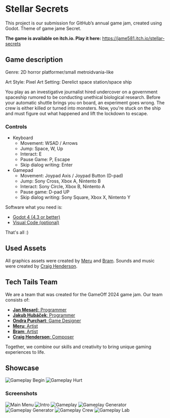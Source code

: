 # Stellar Secrets
This project is our submission for GitHub’s annual game jam, created using Godot. Theme of game jame Secret.

**The game is available on itch.io. Play it here:** https://jame581.itch.io/stellar-secrets

## Game description

Genre: 2D horror platformer/small metroidvania-like

Art Style: Pixel Art Setting: Derelict space station/space ship

You play as an investigative journalist hired undercover on a government spaceship rumored to be conducting unethical biological research. Before your automatic shuttle brings you on board, an experiment goes wrong. The crew is either killed or turned into monsters. Now, you're stuck on the ship and must figure out what happened and lift the lockdown to escape.

### Controls

* Keyboard
    * Movement: WSAD / Arrows
    * Jump: Space, W, Up
    * Interact: E
    * Pause Game: P, Escape
    * Skip dialog writing: Enter
* Gamepad
    * Movement: Joypad Axis / Joypad Button (D-pad)
    * Jump: Sony Cross, Xbox A, Nintento B
    * Interact: Sony Circle, Xbox B, Nintento A
    * Pause game: D-pad UP
    * Skip dialog writing:  Sony Square, Xbox X, Nintento Y

Software what you need is:

* [Godot 4 (4.3 or better)](https://godotengine.org/)
* [Visual Code (optional)](https://code.visualstudio.com/Download)

That's all :)

## Used Assets

All graphics assets were created by [Meru](https://merulon.itch.io/) and [Bram](https://simplepixelated.itch.io/).
Sounds and music were created by [Craig Henderson](https://www.youtube.com/@CraigHendersonMusic).

## Tech Tails Team

We are a team that was created for the GameOff 2024 game jam. Our team consists of:

- [**Jan Mesarč**: Programmer](https://janmesarc.online/)
- [**Jakub Hubáček**: Programmer](https://hubacekjakub.itch.io/)
- [**Ondra Purchart**: Game Designer](https://mountain-mist.itch.io/)
- [**Meru**: Artist](https://merulon.itch.io/)
- [**Bram**: Artist](https://simplepixelated.itch.io/)
- [**Craig Henderson**: Composer](https://www.youtube.com/@CraigHendersonMusic)

Together, we combine our skills and creativity to bring unique gaming experiences to life.

## Showcase

![Gameplay Begin](screenshots/begin_gameplay.gif)
![Gameplay Hurt](screenshots/hurt.gif)

### Screenshots
![Main Menu](screenshots/main_menu.png)
![Intro](screenshots/intro_1.png)
![Gameplay](screenshots/gameplay_1.png)
![Gameplay Generator](screenshots/gameplay_generator_1.png)
![Gameplay Generator](screenshots/gameplay_generator_1.png)
![Gameplay Crew](screenshots/gameplay_crew_1.png)
![Gameplay Lab](screenshots/gameplay_lab_1.png)